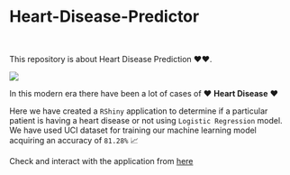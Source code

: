 # Heart-Disease-Predictor
<br>

This repository is about Heart Disease Prediction ❤️❤️. 

<img src="https://media.istockphoto.com/id/1141069357/video/digital-heart-beating-animation-futuristic-heartbeat-seamless-loop-4k-technology-concept-with.jpg?s=640x640&k=20&c=lY-ZfR9Ms0vQrkG6PBDNneO3Tr9gXDALtggDiHqpDiY=">

In this modern era there have been a lot of cases of ❤️ **Heart Disease** ❤️


Here we have created a `RShiny` application to determine if a particular patient is having a heart disease or not using `Logistic Regression` model. We have used UCI dataset for training our machine learning model acquiring an accuracy of `81.28%` 📈

Check and interact with the application from [here](https://o61sb6-tavish-gupta.shinyapps.io/Heart_Disease_Prediction/{:target="_blank"} )